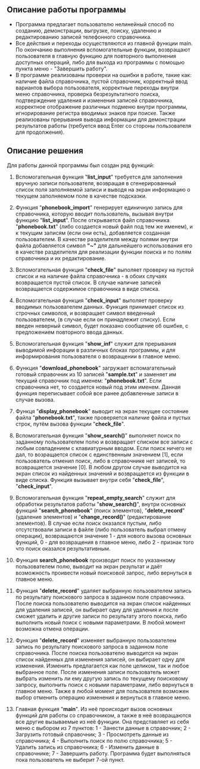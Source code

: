 ## Описание работы программы

- Программа предлагает пользователю нелинейный способ по созданию, демонстрации, выгрузке, поиску, удалению и редактированию записей телефонного справочника.
- Все действия и переходы осуществляются из главной функции main. По окончанию выполнения вспомогательные функции, возвращают пользователя в главную функцию для повторного выполнения доступных операций, либо для выхода из программы с помощью пункта меню - "Завершить работу".
- В программе реализованы проверки на ошибки в работе, такие как: наличие файла справочника, пустой справочник, корректный ввод вариантов выбора пользователя, корректные переходы внутри меню справочника, проверка безрезультатного поиска, подтверждение удаления и изменения записей справочника, корректное отображение различных подменю внутри программы, игнорирование регистра вводимых знаков при поиске. Также реализованы прерывания вывода информации для демонстрации результатов работы (требуется ввод Enter со стороны пользователя для продолжения). 

## Описание решения

Для работы данной программы был создан ряд функций:

1. Вспомогательная функция "**list_input**" требуется для заполнения вручную записи пользователя, возвращая в сгенерированный список поля заполняемой записи и выводя на экран информацию о текущем заполняемом поле в качестве подсказки.

2. Функция "**phonebook_import**" генерирует единичную запись для справочника, которую вводит пользователь, вызывая внутри функцию "**list_input**". После открывается файл справочника "**phonebook.txt**" (либо создается новый файл под тем же именем), и к текущим записям (если они есть), добавляется созданная пользователем. В качестве разделителя между полями внутри файла добавляется символ **"~"** для дальнейшего использования его в качестве разделителя для реализации функции поиска и по полям справочника и их редактирование.

3. Вспомогательная функция "**check_file**" выполяет проверку на пустой список и на наличие файла справочника - в обоих случаях возвращается пустой список. В случае наличие записей возвращается содержимое справочника в виде списка.

4. Вспомогательная функция "**check_input**" выполяет проверку вводимых пользователем данных. Функция принимает список из строчных символов, и возвращает символ введенный пользователем, (в случае если он принадлежит списку). Если введен неверный символ, будет показано сообщение об ошибке, с предложением повторного ввода данных.

5. Вспомогательная функция "**show_inf**" служит для прерывания выводимой инфорации в различных блоках программы, и для информирования пользователя о возвращении в главное меню.

6. Функция "**download_phonebook**" загружает вспомагательный готовый справочник из 10 записей "**sample.txt**" и заменяет им текущий справочник под именем: "**phonebook.txt**". Если справочника нет, то создается новый под этим именем. Данная функция переписывает собой все ранее добавленные записи в случае вызова.

7. Функця "**display_phonebook**" выводит на экран текущее состояние файла "**phonebook.txt**", также проверяется наличие файла и пустых строк, путём вызова функции "**check_file**".

8. Вспомогательная функция "**show_search()**" выполняет поиск по заданному пользователем полю и возвращает списком все записи с любым совпадением с клавиатурным вводом. Если поиск ничего не дал, то возращается список с единственным значением [1], если пользователь отменил поиск, либо в справочнике нет записей, то возвращается значение [0]. В любом другом случае выводится на экран список из найденных значений и возвращается из функции в виде списка. Функция вызывает внутри себя "**check_file**", "**check_input**".

9. Вспомогательная функция "**repeat_empty_search**" служит для обработки результатов работы "**show_search()**", внутри основных функций "**search_phonebook**" (поиск элементов), "**delete_record**" (удаление элементов) и "**change_record()**" (редактирование элементов). В случае если поиск оказался пустым, либо отсутствовали записи в файле (либо пользователь выбрал отмену операции), возвращаются значение 1 - для нового вызова основных функций, 0 - для возвращения в главное меню, либо 2 - признак того что поиск оказался результативным.

10. Функция **search_phonebook** производит поиск по указанному пользователем полю, выводит на экран результат и даёт возможность проивести новый поисковой запрос, либо вернуться в главное меню.

11. Функция "**delete_record**" удаляет выбранную пользователем запись по результату поискового запроса в заданном поле справочника. После поиска пользователю выводится на экран список найденных для удаления записей, он выбирает одну для удаления и после сможет удалить и другие записи по результату этого поиска, либо выполнить новый поиск с новыми параметрами. В любой момент возможна отмена операции.

12. Функция "**delete_record**" изменяет выбранную пользователем запись по результату поискового запроса в заданном поле справочника. После поиска пользователю выводится на экран список найденных для изменения записей, он выбирает одну для изменения. Изменить предлагается как поле целиком, так и любое выбранное поле. После изменения записи пользователь может выбрать изменить ли ему другую запись по текущему поисковому запросу, выполнить поиск с новыми параметрами, либо вернуться в главное меню. Также в любой момент для пользователя возможен выбор отменить операцию изменения и вернуться в главное меню.

13. Главная функция "**main**". Из неё происходит вызов основных функций для работы со справочником, а также в неё возвращаются все другие вызываемые из неё функции. Она представляет из себя меню с выбором из 7 пунктов: 1 - Занести данные в справочник; 2 - Загрузить готовый справочник; 3 - Просмотреть данные из справочника; 4 - Выполнить поиск по полю справочника; 5 - Удалить запись из справочника; 6 - Изменить данные в справочнике; 7 - Завершить работу. Программа будет выполняться пока пользователь не выберит 7-ой пункт.

